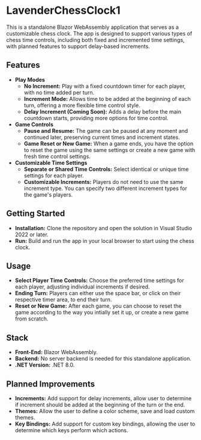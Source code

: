 # LavenderChessClock1

This is a standalone Blazor WebAssembly application that serves as a customizable chess clock. The app is designed to support various types of chess time controls, including both fixed and incremented time settings, with planned features to support delay-based increments.

## Features
- **Play Modes**
    - **No Increment:** Play with a fixed countdown timer for each player, with no time added per turn.
    - **Increment Mode:** Allows time to be added at the beginning of each turn, offering a more flexible time control style.
    - **Delay Increment (Coming Soon):** Adds a delay before the main countdown starts, providing more options for time control.
- **Game Controls**
    - **Pause and Resume:** The game can be paused at any moment and continued later, preserving current times and increment states.
    - **Game Reset or New Game:** When a game ends, you have the option to reset the game using the same settings or create a new game with fresh time control settings.
- **Customizable Time Settings**
    - **Separate or Shared Time Controls:** Select identical or unique time settings for each player.
    - **Customizable Increments:** Players do not need to use the same increment type. You can specify two different increment types for the game's players.

## Getting Started
- **Installation:** Clone the repository and open the solution in Visual Studio 2022 or later.
- **Run:** Build and run the app in your local browser to start using the chess clock.

## Usage
- **Select Player Time Controls:** Choose the preferred time settings for each player, adjusting individual increments if desired.
- **Ending Turn:** Players can either use the space bar, or click on their respective timer area, to end their turn.
- **Reset or New Game:** After each game, you can choose to reset the game according to the way you intially set it up, or create a new game from scratch.

## Stack
- **Front-End:** Blazor WebAssembly.
- **Backend:** No server backend is needed for this standalone application.
- **.NET Version:** .NET 8.0.

## Planned Improvements
- **Increments:** Add support for delay increments, allow user to determine if increment should be added at the beginning of the turn or the end.
- **Themes:** Allow the user to define a color scheme, save and load custom themes.
- **Key Bindings:** Add support for custom key bindings, allowing the user to determine which keys perform which actions.

